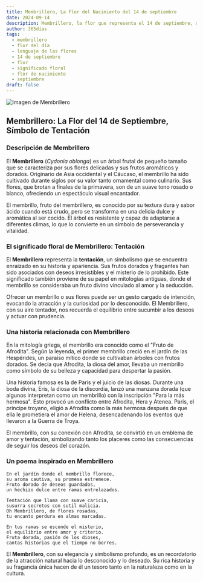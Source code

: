 ```yaml
---
title: Membrillero, La Flor del Nacimiento del 14 de septiembre
date: 2024-09-14
description: Membrillero, la flor que representa el 14 de septiembre, simboliza Tentación. Descubre su fascinante historia, significado en el lenguaje de las flores y una poesía que celebra su belleza.
author: 365días
tags:
  - membrillero
  - flor del día
  - lenguaje de las flores
  - 14 de septiembre
  - flor
  - significado floral
  - flor de nacimiento
  - septiembre
draft: false
---
```


![Imagen de Membrillero](https://cdn.pixabay.com/photo/2019/03/31/17/40/japanese-ornamental-quince-4093575_640.jpg#center)


## Membrillero: La Flor del 14 de Septiembre, Símbolo de Tentación

### Descripción de Membrillero

El **Membrillero** (_Cydonia oblonga_) es un árbol frutal de pequeño tamaño que se caracteriza por sus flores delicadas y sus frutos aromáticos y dorados. Originario de Asia occidental y el Cáucaso, el membrillo ha sido cultivado durante siglos por su valor tanto ornamental como culinario. Sus flores, que brotan a finales de la primavera, son de un suave tono rosado o blanco, ofreciendo un espectáculo visual encantador.

El membrillo, fruto del membrillero, es conocido por su textura dura y sabor ácido cuando está crudo, pero se transforma en una delicia dulce y aromática al ser cocido. El árbol es resistente y capaz de adaptarse a diferentes climas, lo que lo convierte en un símbolo de perseverancia y vitalidad.

### El significado floral de Membrillero: Tentación

El **Membrillero** representa la **tentación**, un simbolismo que se encuentra enraizado en su historia y apariencia. Sus frutos dorados y fragantes han sido asociados con deseos irresistibles y el misterio de lo prohibido. Este significado también proviene de su papel en mitologías antiguas, donde el membrillo se consideraba un fruto divino vinculado al amor y la seducción.

Ofrecer un membrillo o sus flores puede ser un gesto cargado de intención, evocando la atracción y la curiosidad por lo desconocido. El Membrillero, con su aire tentador, nos recuerda el equilibrio entre sucumbir a los deseos y actuar con prudencia.

### Una historia relacionada con Membrillero

En la mitología griega, el membrillo era conocido como el "Fruto de Afrodita". Según la leyenda, el primer membrillo creció en el jardín de las Hespérides, un paraíso mítico donde se cultivaban árboles con frutos dorados. Se decía que Afrodita, la diosa del amor, llevaba un membrillo como símbolo de su belleza y capacidad para despertar la pasión.

Una historia famosa es la de Paris y el juicio de las diosas. Durante una boda divina, Eris, la diosa de la discordia, lanzó una manzana dorada (que algunos interpretan como un membrillo) con la inscripción "Para la más hermosa". Esto provocó un conflicto entre Afrodita, Hera y Atenea. Paris, el príncipe troyano, eligió a Afrodita como la más hermosa después de que ella le prometiera el amor de Helena, desencadenando los eventos que llevaron a la Guerra de Troya.

El membrillo, con su conexión con Afrodita, se convirtió en un emblema de amor y tentación, simbolizando tanto los placeres como las consecuencias de seguir los deseos del corazón.

### Un poema inspirado en Membrillero

```
En el jardín donde el membrillo florece,  
su aroma cautiva, su promesa estremece.  
Fruto dorado de deseos guardados,  
un hechizo dulce entre ramas entrelazados.

Tentación que llama con suave caricia,  
susurra secretos con sutil malicia.  
Oh Membrillero, de flores rosadas,  
tu encanto perdura en almas marcadas.

En tus ramas se esconde el misterio,  
el equilibrio entre amor y criterio.  
Fruta dorada, pasión de los dioses,  
cantas historias que el tiempo no borres.
```

El **Membrillero**, con su elegancia y simbolismo profundo, es un recordatorio de la atracción natural hacia lo desconocido y lo deseado. Su rica historia y su fragancia única hacen de él un tesoro tanto en la naturaleza como en la cultura.


